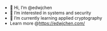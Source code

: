 - 👋 Hi, I’m @edwjchen
- 👀 I’m interested in systems and security
- 🌱 I’m currently learning applied cryptography
- Learn more @https://edwjchen.com/

<!---
edwjchen/edwjchen is a ✨ special ✨ repository because its `README.md` (this file) appears on your GitHub profile.
You can click the Preview link to take a look at your changes.
--->
